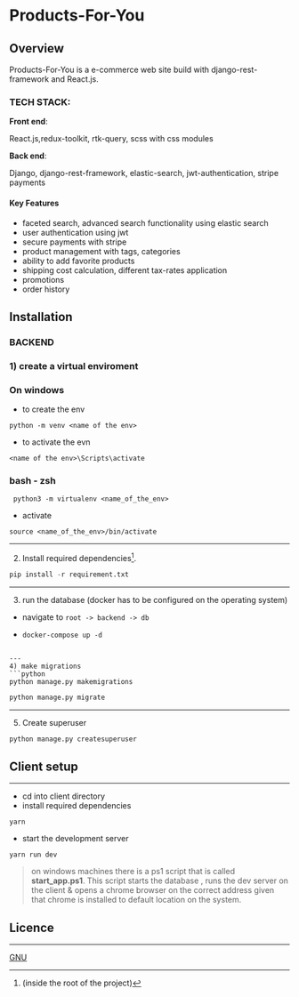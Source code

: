 # Products-For-You

## Overview

Products-For-You is a e-commerce web site build with django-rest-framework and React.js.

### TECH STACK:

  **Front end**:

  React.js,redux-toolkit, rtk-query, scss with css modules

  **Back end**:

  Django, django-rest-framework, elastic-search, jwt-authentication, stripe payments

#### Key Features

- faceted search, advanced search functionality using elastic search
- user authentication using jwt
- secure payments with stripe
- product management with tags, categories
- ability to add favorite products
- shipping cost calculation, different tax-rates application
- promotions
- order history

## Installation

### BACKEND
### 1) create a virtual enviroment

### On windows

* to create the env

``python -m venv <name of the env>``

* to activate the evn

``<name of the env>\Scripts\activate``

### bash - zsh
`` python3 -m virtualenv <name_of_the_env>``
* activate

``source <name_of_the_env>/bin/activate``

---

2) Install required dependencies[^1].


[^1]: (inside the root of the project)
```python
pip install -r requirement.txt
```
---
3) run the database (docker has to be configured on the operating system)

- navigate to  ``root -> backend -> db``

- ```shell
  docker-compose up -d
```

---
4) make migrations
```python
python manage.py makemigrations
```

```python
python manage.py migrate
```
---
5) Create superuser

```bash
python manage.py createsuperuser
```

## Client setup
---
- cd into client directory
- install required dependencies

``yarn``

- start the development server

``yarn run dev``

> on windows machines there is a ps1 script that is called **start_app.ps1**. This script starts the database , runs the dev server on the client & opens a chrome browser on the correct address given that chrome is installed to default location on the system.




## Licence
---
[GNU](https://www.gnu.org/licenses/gpl-3.0.html)
